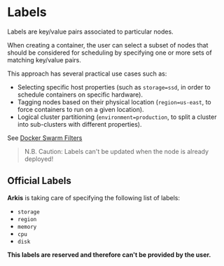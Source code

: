# Labels

Labels are key/value pairs associated to particular nodes.

When creating a container, the user can select a subset of nodes that should
be considered for scheduling by specifying one or more sets of matching
key/value pairs.

This approach has several practical use cases such as:

- Selecting specific host properties (such as `storage=ssd`, in order to schedule
containers on specific hardware).
- Tagging nodes based on their physical location (`region=us-east`, to force
containers to run on a given location).
- Logical cluster partitioning (`environment=production`, to split a cluster into
sub-clusters with different properties).

See [Docker Swarm Filters](https://docs.docker.com/swarm/scheduler/filter/)

>N.B. Caution: Labels can't be updated when the node is already deployed!

## Official Labels

**Arkis** is taking care of specifying the following list of labels:

- `storage`
- `region`
- `memory`
- `cpu`
- `disk`

**This labels are reserved and therefore can't be provided by the user.**
